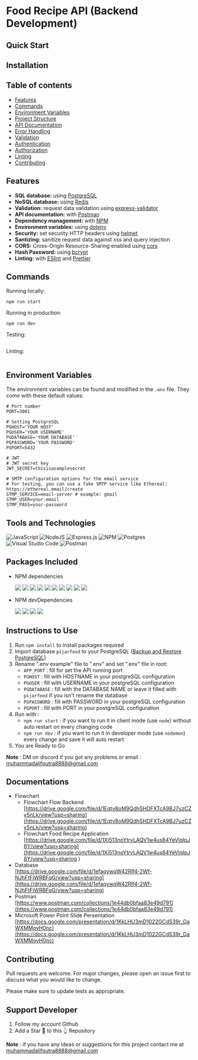 # Food Recipe API (Backend Development)

## Quick Start

## Installation

## Table of contents
- [Features](#Features)
- [Commands](#Commands)
- [Environment Variables](#)
- [Project Structure](#)
- [API Documentation](#)
- [Error Handling](#)
- [Validation](#)
- [Authentication](#)
- [Authorization](#)
- [Linting](#)
- [Contributing](#)
    
## Features
- **SQL database:** using [PostgreSQL](https://www.postgresql.org/)
- **NoSQL database:** using [Redis](https://redis.io/)
- **Validation:** request data validation using [express-validator](https://express-validator.github.io/docs/)
- **API documentation:** with [Postman](https://www.postman.com/)
- **Dependency management:** with [NPM](https://www.npmjs.com/)
- **Environment variables:** using [dotenv](https://github.com/motdotla/dotenv)
- **Security:** set security HTTP headers using [helmet](https://helmetjs.github.io/)
- **Santizing:** sanitize request data against xss and query injection
- **CORS:** Cross-Origin Resource-Sharing enabled using [cors](https://github.com/expressjs/cors)
- **Hash Password:** using [bcrypt](https://github.com/kelektiv/node.bcrypt.js)
- **Linting:** with [ESlint](https://eslint.org/) and [Prettier](https://prettier.io/)

## Commands
Running locally:
```
npm run start
```
Running in production:
```
npm run dev
```
Testing:
```
```
Linting:
```
```

## Environment Variables
The environment variables can be found and modified in the ```.env``` file. They come with these default values:
```
# Port number
PORT=3001

# Setting PostgreSQL
PGHOST='YOUR HOST'
PGUSER='YOUR USERNAME'
PGDATABASE='YOUR DATABASE'
PGPASSWORD='YOUR PASSWORD'
PGPORT=5432

# JWT
# JWT secret key
JWT_SECRET=thisisasamplesecret

# SMTP configuration options for the email service
# For testing, you can use a fake SMTP service like Ethereal: https://ethereal.email/create
STMP_SERVICE=email-server # example: gmail
STMP_USER=your-email
STMP_PASS=your-password
```

## Tools and Technologies
![JavaScript](https://img.shields.io/badge/javascript-%23323330.svg?style=for-the-badge&logo=javascript&logoColor=%23F7DF1)
![NodeJS](https://img.shields.io/badge/node.js-6DA55F?style=for-the-badge&logo=node.js&logoColor=white)
![Express.js](https://img.shields.io/badge/express.js-%23404d59.svg?style=for-the-badge&logo=express&logoColor=%2361DAFB)
![NPM](https://img.shields.io/badge/NPM-%23000000.svg?style=for-the-badge&logo=npm&logoColor=white)
![Postgres](https://img.shields.io/badge/postgres-%23316192.svg?style=for-the-badge&logo=postgresql&logoColor=white)
![Visual Studio Code](https://img.shields.io/badge/Visual%20Studio%20Code-0078d7.svg?style=for-the-badge&logo=visual-studio-code&logoColor=white)
![Postman](https://img.shields.io/badge/Postman-FF6C37?style=for-the-badge&logo=postman&logoColor=white)

## Packages Included
- NPM dependencies

    ![](https://img.shields.io/badge/bcrypt-v5.0.1-blue)
    ![](https://img.shields.io/badge/body--parser-v1.19.2-blue)
    ![](https://img.shields.io/badge/cors-v2.8.5-blue)
    ![](https://img.shields.io/badge/dotenv-v16.0.0-blue)
    ![](https://img.shields.io/badge/express-v4.17.3-blue)
    ![](https://img.shields.io/badge/express--validator-v5.3.1-blue)
    ![](https://img.shields.io/badge/helmet-v5.0.2-blue)
    ![](https://img.shields.io/badge/pg-v8.7.3-blue)
    ![](https://img.shields.io/badge/uuid-v8.3.2-blue)
    ![](https://img.shields.io/badge/xss--clean-v0.1.1-blue)
- NPM devDependencies
    
    ![](https://img.shields.io/badge/eslint-v8.11.0-brightgreen)
    ![](https://img.shields.io/badge/eslint--config--airbnb--base-v15.0.0-brightgreen)
    ![](https://img.shields.io/badge/eslint--plugin--import-v2.25.4-brightgreen)
    ![](https://img.shields.io/badge/nodemon-v2.0.15-brightgreen)

## Instructions to Use
1. Run ```npm install``` to install packages required
2. Import database ```pijarfood``` to your PostgreSQL ([Backup and Restore PostgreSQL](https://www.postgresql.org/docs/8.1/backup.html#BACKUP-DUMP-RESTORE))
3. Rename ".env example" file to ".env" and set ".env" file in root:
    - ```APP_PORT``` : fill for set the API running port
    - ```PGHOST``` : fill with HOSTNAME in your postgreSQL configuration
    - ```PGUSER``` : fill with USERNAME in your postgreSQL configuration
    - ```PGDATABASE``` : fill with the DATABASE NAME or leave it filled with ```pijarfood``` if you isn't rename the database
    - ```PGPASSWORD``` : fill with PASSWORD in your postgreSQL configuration
    - ```PGPORT``` : fill with PORT in your postgreSQL configuration
4. Run with :
    - ```npm run start``` : if you want to run it in client mode (use ```node```) without auto restart on every changing code
    - ```npm run dev``` :  if you want to run it in developer mode (use ```nodemon```) every change and save it will auto restart
5. You are Ready to Go

<b>Note</b> : DM on <a>discord</a> if you got any problems or email : <a>muhammadalifputra8888@gmail.com</a>

## Documentations

- Flowchart
    - Flowchart Flow Backend\
        [https://drive.google.com/file/d/1Eqtv8oM9QdhSHDFXTcA9BJ7uzCZy5nLk/view?usp=sharing](https://drive.google.com/file/d/1Eqtv8oM9QdhSHDFXTcA9BJ7uzCZy5nLk/view?usp=sharing)
    - Flowchart Food Recipe Application\
        [https://drive.google.com/file/d/1Xi513noYtrvLAQV1w4us84YeVlqIpJ8Y/view?usp=sharing](https://drive.google.com/file/d/1Xi513noYtrvLAQV1w4us84YeVlqIpJ8Y/view?usp=sharing
)
- Database<br>
    [https://drive.google.com/file/d/1efaqywqW42Rlf4-2Wf-NJhFtFiWRBFqG/view?usp=sharing](https://drive.google.com/file/d/1efaqywqW42Rlf4-2Wf-NJhFtFiWRBFqG/view?usp=sharing)
- Postman<br>
    [https://www.postman.com/collections/1e44db0bfaa83e49d791](https://www.postman.com/collections/1e44db0bfaa83e49d791)
- Microsoft Power Point Slide Persentation<br>
    [https://docs.google.com/presentation/d/1KkLHU3mD1022GCdS39r_GaWXMMovH0nc](https://docs.google.com/presentation/d/1KkLHU3mD1022GCdS39r_GaWXMMovH0nc)

## Contributing
Pull requests are welcome. For major changes, please open an issue first to discuss what you would like to change.

Please make sure to update tests as appropriate.

## Support Developer
1. Follow my account Github
2. Add a Star 🌟 to this 👆 Repository

<b>Note</b> : if you have any ideas or suggestions for this project contact me at muhammadalifputra8888@gmail.com

